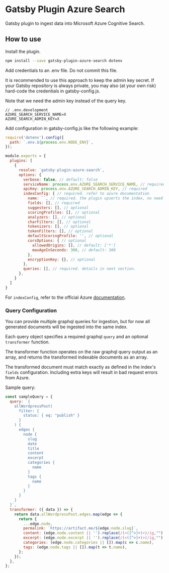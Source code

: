 # Gatsby Plugin Azure Search

Gatsby plugin to ingest data into Microsoft Azure Cognitive Search.

## How to use

Install the plugin.

```bash
npm install --save gatsby-plugin-azure-search dotenv
```

Add credentials to an .env file. Do not commit this file.

It is recommended to use this approach to keep the admin key secret. If your Gatsby repository is always private, you may also (at your own risk) hard-code the credentials in gatsby-config.js.

Note that we need the admin key instead of the query key.

```
// .env.development
AZURE_SEARCH_SERVICE_NAME=X
AZURE_SEARCH_ADMIN_KEY=X
```

Add configuration in gatsby-config.js like the following example:

```javascript
require('dotenv').config({
  path: `.env.${process.env.NODE_ENV}`,
});

module.exports = {
  plugins: [
    {
      resolve: `gatsby-plugin-azure-search`,
      options: {
        verbose: false, // default: false
        serviceName: process.env.AZURE_SEARCH_SERVICE_NAME, // required
        apiKey: process.env.AZURE_SEARCH_ADMIN_KEY, // required
        indexConfig: { // required. refer to azure documentation
          name: ``, // required. the plugin upserts the index, no need to create it in advance
          fields: [], // required
          suggesters: [], // optional
          scoringProfiles: [], // optional
          analyzers: [], // optional
          charFilters: [], // optional
          tokenizers: [], // optional
          tokenFilters: [], // optional
          defaultScoringProfile: '', // optional
          corsOptions: { // optional
            allowedOrigins: [], // default: ['*']
            maxAgeInSeconds: 300, // default: 300
          },
          encryptionKey: {}, // optional
        },
        queries: [], // required. details in next section.
      },
    }
  ]
}
```

For `indexConfig`, refer to the official Azure [documentation](https://docs.microsoft.com/en-us/azure/search/search-what-is-an-index#index-attributes).

### Query Configuration

You can provide multiple graphql queries for ingestion, but for now all generated documents will be ingested into the same index.

Each query object specifies a required graphql `query` and an optional `transformer` function.

The transformer function operates on the raw graphql query output as an array, and returns the transformed indexable documents as an array.

The transformed document must match exactly as defined in the index's `fields` configuration. Including extra keys will result in bad request errors from Azure.

Sample query:

```javascript
const sampleQuery = {
  query: `{
    allWordpressPost(
      filter: {
        status: { eq: "publish" }
      }
    ) {
      edges {
        node {
          slug
          date
          title
          content
          excerpt
          categories {
            name
          }
          tags {
            name
          }
        }
      }
    }
  }`,
  transformer: ({ data }) => {
    return data.allWordpressPost.edges.map(edge => {
      return {
        ...edge.node,
        permalink: `https://artifact.me/${edge.node.slug}`,
        content: (edge.node.content || '').replace(/(<([^>]+)>)/ig,""),
        excerpt: (edge.node.excerpt || '').replace(/(<([^>]+)>)/ig,"").substring(0, 200) + '...',
        categories: (edge.node.categories || []).map(c => c.name),
        tags: (edge.node.tags || []).map(t => t.name),
      };
    });
  },
};
```
